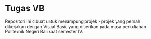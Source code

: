 # Tugas VB
Repositori ini dibuat untuk menampung projek - projek yang pernah dikerjakan dengan Visual Basic yang diberikan
pada masa perkuliahan Politeknik Negeri Bali saat semester IV.
